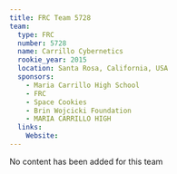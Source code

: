 ```yaml
---
title: FRC Team 5728
team:
  type: FRC
  number: 5728
  name: Carrillo Cybernetics
  rookie_year: 2015
  location: Santa Rosa, California, USA
  sponsors:
    - Maria Carrillo High School
    - FRC
    - Space Cookies
    - Brin Wojcicki Foundation
    - MARIA CARRILLO HIGH
  links:
    Website: 
---
```

No content has been added for this team